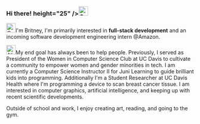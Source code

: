### Hi there!  height="25" /><img src="https://raw.githubusercontent.com/Tarikul-Islam-Anik/Animated-Fluent-Emojis/master/Emojis/Smilies/Grinning%20Face.png" alt="Grinning Face" width="25" height="25" />
<img src="https://raw.githubusercontent.com/Tarikul-Islam-Anik/Animated-Fluent-Emojis/master/Emojis/Smilies/Grey%20Heart.png" alt="Grey Heart" width="25" height="25" />I'm Britney, I'm primarily interested in **full-stack development** and an incoming software development engineering intern @Amazon.

<img src="https://raw.githubusercontent.com/Tarikul-Islam-Anik/Animated-Fluent-Emojis/master/Emojis/Smilies/Alien%20Monster.png" alt="Alien Monster" width="25" />My end goal has always been to help people. Previously, I served as President of the Women in Computer Science Club at UC Davis to cultivate a community to empower women and gender minorities in tech. I am currently a Computer Science Instructor II for Juni Learning to guide brilliant kids into programming. Additionally I'm a Student Researcher at UC Davis Health where I'm programming a device to scan breast cancer tissue. I am interested in computer graphics, artificial intelligence, and keeping up with recent scientific developments.

Outside of school and work, I enjoy creating art, reading, and going to the gym.
<!--
### this week I spent my time on
![bri's GitHub stats](https://github-readme-stats.vercel.app/api?username=bdunguyen&show_icons=true&theme=dracula)

Here are some ideas to get you started:

- 🔭 I’m currently working on ...
- 🌱 I’m currently learning ...
- 👯 I’m looking to collaborate on ...
- 🤔 I’m looking for help with ...
- 💬 Ask me about ...
- 📫 How to reach me: ...
- 😄 Pronouns: ...
- ⚡ Fun fact: ...
-->
